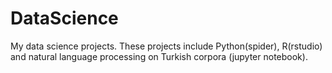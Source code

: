 # DataScience
My data science projects. These projects include Python(spider), R(rstudio) and natural language processing on Turkish corpora (jupyter notebook).
